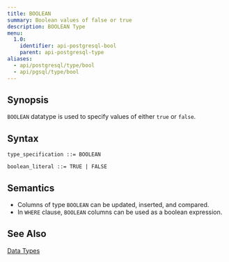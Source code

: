 ```yaml
---
title: BOOLEAN
summary: Boolean values of false or true
description: BOOLEAN Type
menu:
  1.0:
    identifier: api-postgresql-bool
    parent: api-postgresql-type
aliases:
  - api/postgresql/type/bool
  - api/pgsql/type/bool
---
```


## Synopsis

`BOOLEAN` datatype is used to specify values of either `true` or `false`.

## Syntax
```
type_specification ::= BOOLEAN

boolean_literal ::= TRUE | FALSE
```

## Semantics

- Columns of type `BOOLEAN` can be updated, inserted, and compared.
- In `WHERE` clause, `BOOLEAN` columns can be used as a boolean expression.

## See Also

[Data Types](../type)
